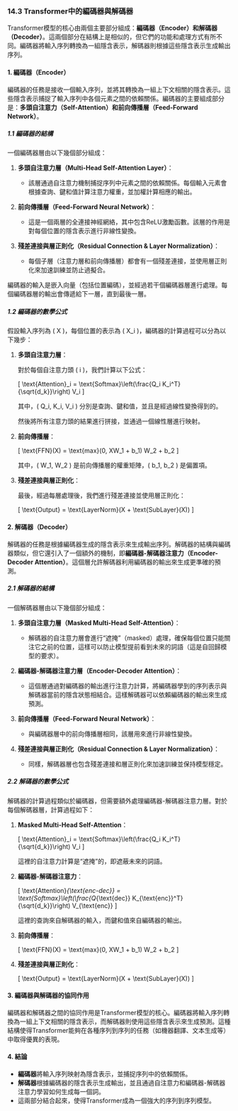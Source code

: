 ### **14.3 Transformer中的編碼器與解碼器**

Transformer模型的核心由兩個主要部分組成：**編碼器（Encoder）**和**解碼器（Decoder）**。這兩個部分在結構上是相似的，但它們的功能和處理方式有所不同。編碼器將輸入序列轉換為一組隱含表示，解碼器則根據這些隱含表示生成輸出序列。

#### **1. 編碼器（Encoder）**

編碼器的任務是接收一個輸入序列，並將其轉換為一組上下文相關的隱含表示。這些隱含表示捕捉了輸入序列中各個元素之間的依賴關係。編碼器的主要組成部分是：**多頭自注意力（Self-Attention）**和**前向傳播層（Feed-Forward Network）**。

##### **1.1 編碼器的結構**

一個編碼器層由以下幾個部分組成：

1. **多頭自注意力層（Multi-Head Self-Attention Layer）**：
   - 該層通過自注意力機制捕捉序列中元素之間的依賴關係。每個輸入元素會根據查詢、鍵和值計算注意力權重，並加權計算相應的輸出。
   
2. **前向傳播層（Feed-Forward Neural Network）**：
   - 這是一個兩層的全連接神經網絡，其中包含ReLU激勵函數。該層的作用是對每個位置的隱含表示進行非線性變換。

3. **殘差連接與層正則化（Residual Connection & Layer Normalization）**：
   - 每個子層（注意力層和前向傳播層）都會有一個殘差連接，並使用層正則化來加速訓練並防止過擬合。

編碼器的輸入是嵌入向量（包括位置編碼），並經過若干個編碼器層進行處理。每個編碼器層的輸出會傳遞給下一層，直到最後一層。

##### **1.2 編碼器的數學公式**

假設輸入序列為 \( X \)，每個位置的表示為 \( X_i \)，編碼器的計算過程可以分為以下幾步：

1. **多頭自注意力層**：

   對於每個自注意力頭 \( i \)，我們計算以下公式：

   \[
   \text{Attention}_i = \text{Softmax}\left(\frac{Q_i K_i^T}{\sqrt{d_k}}\right) V_i
   \]

   其中，\( Q_i, K_i, V_i \) 分別是查詢、鍵和值，並且是經過線性變換得到的。

   然後將所有注意力頭的結果進行拼接，並通過一個線性層進行映射。

2. **前向傳播層**：

   \[
   \text{FFN}(X) = \text{max}(0, XW_1 + b_1) W_2 + b_2
   \]

   其中，\( W_1, W_2 \) 是前向傳播層的權重矩陣，\( b_1, b_2 \) 是偏置項。

3. **殘差連接與層正則化**：

   最後，經過每層處理後，我們進行殘差連接並使用層正則化：

   \[
   \text{Output} = \text{LayerNorm}(X + \text{SubLayer}(X))
   \]

#### **2. 解碼器（Decoder）**

解碼器的任務是根據編碼器生成的隱含表示來生成輸出序列。解碼器的結構與編碼器類似，但它還引入了一個額外的機制，即**編碼器-解碼器注意力（Encoder-Decoder Attention）**。這個層允許解碼器利用編碼器的輸出來生成更準確的預測。

##### **2.1 解碼器的結構**

一個解碼器層由以下幾個部分組成：

1. **多頭自注意力層（Masked Multi-Head Self-Attention）**：
   - 解碼器的自注意力層會進行“遮掩”（masked）處理，確保每個位置只能關注它之前的位置，這樣可以防止模型提前看到未來的詞語（這是自回歸模型的要求）。

2. **編碼器-解碼器注意力層（Encoder-Decoder Attention）**：
   - 這個層通過對編碼器的輸出進行注意力計算，將編碼器學到的序列表示與解碼器當前的隱含狀態相結合。這樣解碼器可以依賴編碼器的輸出來生成預測。

3. **前向傳播層（Feed-Forward Neural Network）**：
   - 與編碼器層中的前向傳播層相同，該層用來進行非線性變換。

4. **殘差連接與層正則化（Residual Connection & Layer Normalization）**：
   - 同樣，解碼器層也包含殘差連接和層正則化來加速訓練並保持模型穩定。

##### **2.2 解碼器的數學公式**

解碼器的計算過程類似於編碼器，但需要額外處理編碼器-解碼器注意力層。對於每個解碼器層，計算過程如下：

1. **Masked Multi-Head Self-Attention**：

   \[
   \text{Attention}_i = \text{Softmax}\left(\frac{Q_i K_i^T}{\sqrt{d_k}}\right) V_i
   \]

   這裡的自注意力計算是“遮掩”的，即遮蔽未來的詞語。

2. **編碼器-解碼器注意力**：

   \[
   \text{Attention}_{\text{enc-dec}} = \text{Softmax}\left(\frac{Q_{\text{dec}} K_{\text{enc}}^T}{\sqrt{d_k}}\right) V_{\text{enc}}
   \]

   這裡的查詢來自解碼器的輸入，而鍵和值來自編碼器的輸出。

3. **前向傳播層**：

   \[
   \text{FFN}(X) = \text{max}(0, XW_1 + b_1) W_2 + b_2
   \]

4. **殘差連接與層正則化**：

   \[
   \text{Output} = \text{LayerNorm}(X + \text{SubLayer}(X))
   \]

#### **3. 編碼器與解碼器的協同作用**

編碼器和解碼器之間的協同作用是Transformer模型的核心。編碼器將輸入序列轉換為一組上下文相關的隱含表示，而解碼器則使用這些隱含表示來生成預測。這種結構使得Transformer能夠在各種序列到序列的任務（如機器翻譯、文本生成等）中取得優異的表現。

#### **4. 結論**

- **編碼器**將輸入序列映射為隱含表示，並捕捉序列中的依賴關係。
- **解碼器**根據編碼器的隱含表示生成輸出，並且通過自注意力和編碼器-解碼器注意力學習如何生成每一個詞。
- 這兩部分結合起來，使得Transformer成為一個強大的序列到序列模型。